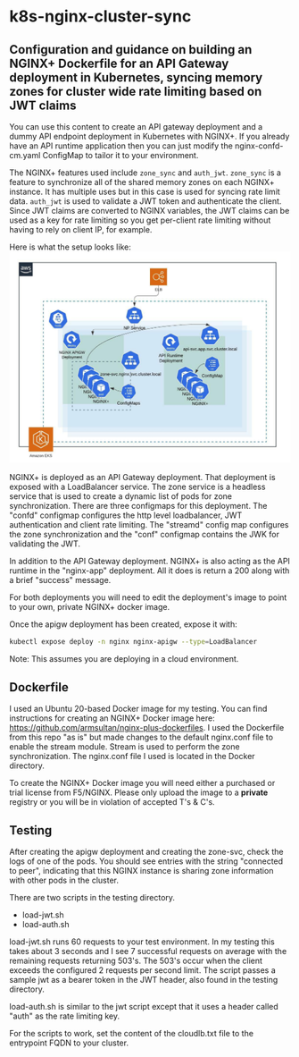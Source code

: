 # k8s-nginx-cluster-sync

## Configuration and guidance on building an NGINX+ Dockerfile for an API Gateway deployment in Kubernetes, syncing memory zones for cluster wide rate limiting based on JWT claims

You can use this content to create an API gateway deployment and a dummy API endpoint deployment in Kubernetes with NGINX+.  If you already have an API runtime application then you can just modify the nginx-confd-cm.yaml ConfigMap to tailor it to your environment.  

The NGINX+ features used include `zone_sync` and `auth_jwt`.  `zone_sync` is a feature to synchronize all of the shared memory zones on each NGINX+ instance.  It has multiple uses but in this case is used for syncing rate limit data.  `auth_jwt` is used to validate a JWT token and authenticate the client.  Since JWT claims are converted to NGINX variables, the JWT claims can be used as a key for rate limiting so you get per-client rate limiting without having to rely on client IP, for example.  

Here is what the setup looks like:  
![diagram](artifacts/APIGW%20Architecture.jpeg)

NGINX+ is deployed as an API Gateway deployment.  That deployment is exposed with a LoadBalancer service.  The zone service is a headless service that is used to create a dynamic list of pods for zone synchronization.  There are three configmaps for this deployment.  The "confd" configmap configures the http level loadbalancer, JWT authentication and client rate limiting.  The "streamd" config map configures the zone synchronization and the "conf" configmap contains the JWK for validating the JWT.  

In addition to the API Gateway deployment.  NGINX+ is also acting as the API runtime in the "nginx-app" deployment.  All it does is return a 200 along with a brief "success" message. 

For both deployments you will need to edit the deployment's image to point to your own, private NGINX+ docker image.

Once the apigw deployment has been created, expose it with:

```bash
kubectl expose deploy -n nginx nginx-apigw --type=LoadBalancer
```

Note: This assumes you are deploying in a cloud environment. 

## Dockerfile

I used an Ubuntu 20-based Docker image for my testing.  You can find instructions for creating an NGINX+ Docker image here: <https://github.com/armsultan/nginx-plus-dockerfiles>.  I used the Dockerfile from this repo "as is" but made changes to the default nginx.conf file to enable the stream module.  Stream is used to perform the zone synchronization.  The nginx.conf file I used is located in the Docker directory.  

To create the NGINX+ Docker image you will need either a purchased or trial license from F5/NGINX.  Please only upload the image to a **private** registry or you will be in violation of accepted T's & C's.  

## Testing

After creating the apigw deployment and creating the zone-svc, check the logs of one of the pods.  You should see entries with the string "connected to peer", indicating that this NGINX instance is sharing zone information with other pods in the cluster.  

There are two scripts in the testing directory.  
- load-jwt.sh
- load-auth.sh

load-jwt.sh runs 60 requests to your test environment.  In my testing this takes about 3 seconds and I see 7 successful requests on average with the remaining requests returning 503's.  The 503's occur when the client exceeds the configured 2 requests per second limit.  The script passes a sample jwt as a bearer token in the JWT header, also found in the testing directory.

load-auth.sh is similar to the jwt script except that it uses a header called "auth" as the rate limiting key.  

For the scripts to work, set the content of the cloudlb.txt file to the entrypoint FQDN to your cluster.  